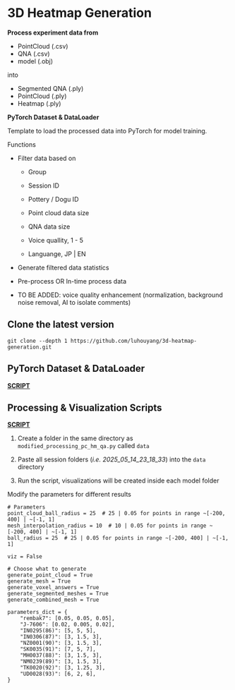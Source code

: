 # 3D Heatmap Generation

**Process experiment data from**

- PointCloud (.csv)
- QNA (.csv)
- model (.obj) 

into

- Segmented QNA (.ply)
- PointCloud (.ply)
- Heatmap (.ply)

**PyTorch Dataset & DataLoader**

Template to load the processed data into PyTorch for model training.

Functions

- Filter data based on

    - Group

    - Session ID

    - Pottery / Dogu ID

    - Point cloud data size

    - QNA data size

    - Voice quallity, 1 - 5

    - Languange, JP | EN

- Generate filtered data statistics

- Pre-process OR In-time process data

- TO BE ADDED: voice quality enhancement (normalization, background noise removal, AI to isolate comments)

## Clone the latest version

```
git clone --depth 1 https://github.com/luhouyang/3d-heatmap-generation.git
```

## PyTorch Dataset & DataLoader

[**SCRIPT**](src/dataset/dataset.py)

## Processing & Visualization Scripts

[**SCRIPT**](src/modified_processing_pc_hm_qa.py)

1. Create a folder in the same directory as `modified_processing_pc_hm_qa.py` called `data`

1. Paste all session folders (*i.e. 2025_05_14_23_18_33*) into the `data` directory

1. Run the script, visualizations will be created inside each model folder

Modify the parameters for different results

```pythonm
# Parameters
point_cloud_ball_radius = 25  # 25 | 0.05 for points in range ~[-200, 400] | ~[-1, 1]
mesh_interpolation_radius = 10  # 10 | 0.05 for points in range ~[-200, 400] | ~[-1, 1]
ball_radius = 25  # 25 | 0.05 for points in range ~[-200, 400] | ~[-1, 1]

viz = False

# Choose what to generate
generate_point_cloud = True
generate_mesh = True
generate_voxel_answers = True
generate_segmented_meshes = True
generate_combined_mesh = True

parameters_dict = {
    "rembak7": [0.05, 0.05, 0.05],
    "J-7606": [0.02, 0.005, 0.02],
    "IN0295(86)": [5, 5, 5],
    "IN0306(87)": [3, 1.5, 3],
    "NZ0001(90)": [3, 1.5, 3],
    "SK0035(91)": [7, 5, 7],
    "MH0037(88)": [3, 1.5, 3],
    "NM0239(89)": [3, 1.5, 3],
    "TK0020(92)": [3, 1.25, 3],
    "UD0028(93)": [6, 2, 6],
}
```
